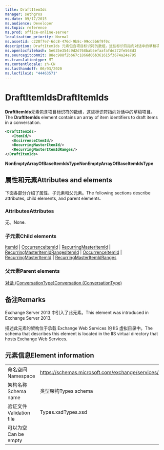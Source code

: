 ```yaml
---
title: DraftItemIds
manager: sethgros
ms.date: 09/17/2015
ms.audience: Developer
ms.topic: reference
ms.prod: office-online-server
localization_priority: Normal
ms.assetid: c228f7e7-6dc8-476d-9b8c-99cd5b6f9f0c
description: DraftItemIds 元素包含项目标识符的数组，这些标识符指向对话中的草稿项目。
ms.openlocfilehash: 5e635e354c9d2d768bab5efaafafde272fe568d3
ms.sourcegitcommit: 88ec988f2bb67c1866d06b361615f3674a24e795
ms.translationtype: MT
ms.contentlocale: zh-CN
ms.lasthandoff: 06/03/2020
ms.locfileid: "44463571"
---
```

# <a name="draftitemids"></a><span data-ttu-id="c5bd7-103">DraftItemIds</span><span class="sxs-lookup"><span data-stu-id="c5bd7-103">DraftItemIds</span></span>

<span data-ttu-id="c5bd7-104">**DraftItemIds**元素包含项目标识符的数组，这些标识符指向对话中的草稿项目。</span><span class="sxs-lookup"><span data-stu-id="c5bd7-104">The **DraftItemIds** element contains an array of item identifiers to draft items in a conversation.</span></span> 
  
```XML
<DraftItemIds>
   <ItemId/>
   <OccirrenceItemId/>
   <RecurringMasterItemId/>
   <RecurringMasterItemIdRanges/>
</DraftItemIds>
```

 <span data-ttu-id="c5bd7-105">**NonEmptyArrayOfBaseItemIdsType**</span><span class="sxs-lookup"><span data-stu-id="c5bd7-105">**NonEmptyArrayOfBaseItemIdsType**</span></span>
## <a name="attributes-and-elements"></a><span data-ttu-id="c5bd7-106">属性和元素</span><span class="sxs-lookup"><span data-stu-id="c5bd7-106">Attributes and elements</span></span>

<span data-ttu-id="c5bd7-107">下面各部分介绍了属性、子元素和父元素。</span><span class="sxs-lookup"><span data-stu-id="c5bd7-107">The following sections describe attributes, child elements, and parent elements.</span></span>
  
### <a name="attributes"></a><span data-ttu-id="c5bd7-108">Attributes</span><span class="sxs-lookup"><span data-stu-id="c5bd7-108">Attributes</span></span>

<span data-ttu-id="c5bd7-109">无。</span><span class="sxs-lookup"><span data-stu-id="c5bd7-109">None.</span></span>
  
### <a name="child-elements"></a><span data-ttu-id="c5bd7-110">子元素</span><span class="sxs-lookup"><span data-stu-id="c5bd7-110">Child elements</span></span>

<span data-ttu-id="c5bd7-111">[ItemId](itemid.md)  | [OccurrenceItemId](occurrenceitemid.md)  | [RecurringMasterItemId](recurringmasteritemid.md)  | [RecurringMasterItemIdRanges](recurringmasteritemidranges.md)</span><span class="sxs-lookup"><span data-stu-id="c5bd7-111">[ItemId](itemid.md) | [OccurrenceItemId](occurrenceitemid.md) | [RecurringMasterItemId](recurringmasteritemid.md) | [RecurringMasterItemIdRanges](recurringmasteritemidranges.md)</span></span>
  
### <a name="parent-elements"></a><span data-ttu-id="c5bd7-112">父元素</span><span class="sxs-lookup"><span data-stu-id="c5bd7-112">Parent elements</span></span>

[<span data-ttu-id="c5bd7-113">对话 (ConversationType)</span><span class="sxs-lookup"><span data-stu-id="c5bd7-113">Conversation (ConversationType)</span></span>](conversation-conversationtype.md)
  
## <a name="remarks"></a><span data-ttu-id="c5bd7-114">备注</span><span class="sxs-lookup"><span data-stu-id="c5bd7-114">Remarks</span></span>

<span data-ttu-id="c5bd7-115">Exchange Server 2013 中引入了此元素。</span><span class="sxs-lookup"><span data-stu-id="c5bd7-115">This element was introduced in Exchange Server 2013.</span></span>
  
<span data-ttu-id="c5bd7-116">描述此元素的架构位于承载 Exchange Web Services 的 IIS 虚拟目录中。</span><span class="sxs-lookup"><span data-stu-id="c5bd7-116">The schema that describes this element is located in the IIS virtual directory that hosts Exchange Web Services.</span></span>
  
## <a name="element-information"></a><span data-ttu-id="c5bd7-117">元素信息</span><span class="sxs-lookup"><span data-stu-id="c5bd7-117">Element information</span></span>

|||
|:-----|:-----|
|<span data-ttu-id="c5bd7-118">命名空间</span><span class="sxs-lookup"><span data-stu-id="c5bd7-118">Namespace</span></span>  <br/> |https://schemas.microsoft.com/exchange/services/2006/types  <br/> |
|<span data-ttu-id="c5bd7-119">架构名称</span><span class="sxs-lookup"><span data-stu-id="c5bd7-119">Schema name</span></span>  <br/> |<span data-ttu-id="c5bd7-120">类型架构</span><span class="sxs-lookup"><span data-stu-id="c5bd7-120">Types schema</span></span>  <br/> |
|<span data-ttu-id="c5bd7-121">验证文件</span><span class="sxs-lookup"><span data-stu-id="c5bd7-121">Validation file</span></span>  <br/> |<span data-ttu-id="c5bd7-122">Types.xsd</span><span class="sxs-lookup"><span data-stu-id="c5bd7-122">Types.xsd</span></span>  <br/> |
|<span data-ttu-id="c5bd7-123">可以为空</span><span class="sxs-lookup"><span data-stu-id="c5bd7-123">Can be empty</span></span>  <br/> ||
   

